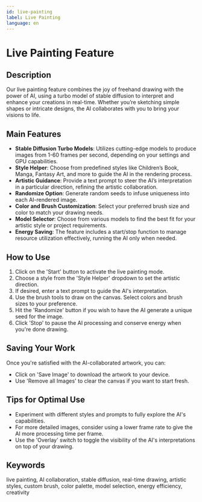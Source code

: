 ```yaml
---
id: live-painting
label: Live Painting
language: en
---
```


# Live Painting Feature

## Description
Our live painting feature combines the joy of freehand drawing with the power of AI, using a turbo model of stable diffusion to interpret and enhance your creations in real-time. Whether you’re sketching simple shapes or intricate designs, the AI collaborates with you to bring your visions to life.

## Main Features

- **Stable Diffusion Turbo Models**: Utilizes cutting-edge models to produce images from 1-60 frames per second, depending on your settings and GPU capabilities.
- **Style Helper**: Choose from predefined styles like Children’s Book, Manga, Fantasy Art, and more to guide the AI in the rendering process.
- **Artistic Guidance**: Provide a text prompt to steer the AI’s interpretation in a particular direction, refining the artistic collaboration.
- **Randomize Option**: Generate random seeds to infuse uniqueness into each AI-rendered image.
- **Color and Brush Customization**: Select your preferred brush size and color to match your drawing needs.
- **Model Selector**: Choose from various models to find the best fit for your artistic style or project requirements.
- **Energy Saving**: The feature includes a start/stop function to manage resource utilization effectively, running the AI only when needed.

## How to Use

1. Click on the 'Start' button to activate the live painting mode.
2. Choose a style from the 'Style Helper' dropdown to set the artistic direction.
3. If desired, enter a text prompt to guide the AI's interpretation.
4. Use the brush tools to draw on the canvas. Select colors and brush sizes to your preference.
5. Hit the 'Randomize' button if you wish to have the AI generate a unique seed for the image.
6. Click 'Stop' to pause the AI processing and conserve energy when you're done drawing.

## Saving Your Work

Once you're satisfied with the AI-collaborated artwork, you can:

- Click on 'Save Image' to download the artwork to your device.
- Use 'Remove all Images' to clear the canvas if you want to start fresh.

## Tips for Optimal Use

- Experiment with different styles and prompts to fully explore the AI's capabilities.
- For more detailed images, consider using a lower frame rate to give the AI more processing time per frame.
- Use the 'Overlay' switch to toggle the visibility of the AI's interpretations on top of your drawing.

## Keywords
live painting, AI collaboration, stable diffusion, real-time drawing, artistic styles, custom brush, color palette, model selection, energy efficiency, creativity

